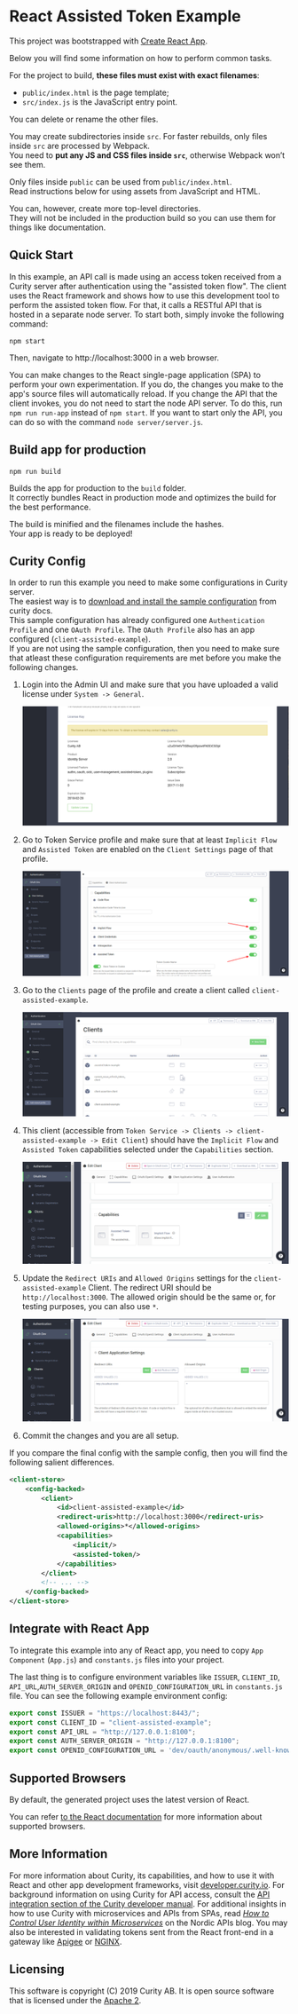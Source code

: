 # React Assisted Token Example

This project was bootstrapped with [Create React App](https://github.com/facebookincubator/create-react-app).

Below you will find some information on how to perform common tasks.<br>

For the project to build, **these files must exist with exact filenames**:

* `public/index.html` is the page template;
* `src/index.js` is the JavaScript entry point.

You can delete or rename the other files.

You may create subdirectories inside `src`. For faster rebuilds, only files inside `src` are processed by Webpack.<br>
You need to **put any JS and CSS files inside `src`**, otherwise Webpack won’t see them.

Only files inside `public` can be used from `public/index.html`.<br>
Read instructions below for using assets from JavaScript and HTML.

You can, however, create more top-level directories.<br>
They will not be included in the production build so you can use them for things like documentation.

## Quick Start
In this example, an API call is made using an access token received from a Curity server after authentication using the "assisted token flow".
The client uses the React framework and shows how to use this development tool to perform the assisted token flow.
For that, it calls a RESTful API that is hosted in a separate node server. To start both, simply invoke the following command:

```nodemon
npm start
```

Then, navigate to http://localhost:3000 in a web browser.  

You can make changes to the React single-page application (SPA) to perform your own experimentation. 
If you do, the changes you make to the app's source files will automatically reload. 
If you change the API that the client invokes, you do not need to start the node API server. 
To do this, run `npm run run-app` instead of `npm start`.
If you want to start only the API, you can do so with the command `node server/server.js`.



## Build app for production

```nodemon
npm run build
```

Builds the app for production to the `build` folder.<br>
It correctly bundles React in production mode and optimizes the build for the best performance.

The build is minified and the filenames include the hashes.<br>
Your app is ready to be deployed!


## Curity Config
In order to run this example you need to make some configurations in Curity server.    
The easiest way is to [download and install the sample configuration](https://developer.curity.io/release/4.5.0/configuration-samples) from curity docs.   
This sample configuration has already configured one `Authentication Profile` and one `OAuth Profile`. The `OAuth Profile` also has an app configured (`client-assisted-example`).   
If you are not using the sample configuration, then you need to make sure that atleast these configuration requirements are met before you make the following changes.    


1. Login into the Admin UI and make sure that you have uploaded a valid license under `System -> General`.

   ![image](./docs/images/license.png)
   
2. Go to Token Service profile and make sure that at least `Implicit Flow` and `Assisted Token` are enabled on the `Client Settings` page of that profile.

   ![image](./docs/images/profile-capabilities.png)

3. Go to the `Clients` page of the profile and create a client called `client-assisted-example`.

   ![image](./docs/images/clients.png)

4. This client (accessible from `Token Service -> Clients -> client-assisted-example -> Edit Client`) should have the `Implicit Flow` and `Assisted Token` capabilities selected under the `Capabilities` section.

   ![image](./docs/images/client-capabilities.png)

5. Update the `Redirect URIs` and `Allowed Origins` settings for the `client-assisted-example` Client. The redirect URI should be `http://localhost:3000`. The allowed origin should be the same or, for testing purposes, you can also use `*`.

   ![image](./docs/images/client-application-settings.png)
       
6. Commit the changes and you are all setup.


If you compare the final config with the sample config, then you will find the following salient differences.

```xml
<client-store>
    <config-backed>
        <client>
            <id>client-assisted-example</id>
            <redirect-uris>http://localhost:3000</redirect-uris>
            <allowed-origins>*</allowed-origins>
            <capabilities>
                <implicit/>
                <assisted-token/>
            </capabilities>
        </client>
        <!-- ... -->
    </config-backed>
</client-store>       
```

## Integrate with React App  
To integrate this example into any of React app, you need to copy `App Component` (`App.js`) and `constants.js` files into your project.


The last thing is to configure environment variables like `ISSUER`, `CLIENT_ID`, `API_URL`,`AUTH_SERVER_ORIGIN` and `OPENID_CONFIGURATION_URL` in `constants.js` file.
You can see the following example environment config:

```javascript
export const ISSUER = "https://localhost:8443/";
export const CLIENT_ID = "client-assisted-example";
export const API_URL = "http://127.0.0.1:8100";
export const AUTH_SERVER_ORIGIN = "http://127.0.0.1:8100";
export const OPENID_CONFIGURATION_URL = 'dev/oauth/anonymous/.well-known/openid-configuration';
```

## Supported Browsers

By default, the generated project uses the latest version of React.

You can refer [to the React documentation](https://reactjs.org/docs/react-dom.html#browser-support) for more information about supported browsers.

## More Information
For more information about Curity, its capabilities, and how to use it with React and other app development frameworks, visit [developer.curity.io](https://developer.curity.io/). For background information on using Curity for API access, consult the [API integration section of the Curity developer manual](https://support.curity.io/docs/4.5.0/developer-guide/api-integration/overview.html). For additional insights in how to use Curity with microservices and APIs from SPAs, read _[How to Control User Identity within Microservices](http://nordicapis.com/how-to-control-user-identity-within-microservices/)_ on the Nordic APIs blog. You may also be interested in validating tokens sent from the React front-end in a gateway like [Apigee](https://developer.curity.io/tutorials/apigee-integration) or [NGINX](https://github.com/curityio/nginx_phantom_token_module). 

## Licensing

This software is copyright (C) 2019 Curity AB. It is open source software that is licensed under the [Apache 2](LICENSE).
